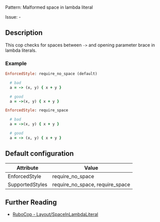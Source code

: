 Pattern: Malformed space in lambda literal

Issue: -

## Description

This cop checks for spaces between `->` and opening parameter brace in lambda literals.

### Example

```ruby
EnforcedStyle: require_no_space (default)

  # bad
  a = -> (x, y) { x + y }

  # good
  a = ->(x, y) { x + y }
```
```ruby
EnforcedStyle: require_space

  # bad
  a = ->(x, y) { x + y }

  # good
  a = -> (x, y) { x + y }
```

## Default configuration

Attribute | Value
--- | ---
EnforcedStyle | require_no_space
SupportedStyles | require_no_space, require_space

## Further Reading

* [RuboCop - Layout/SpaceInLambdaLiteral](https://rubocop.readthedocs.io/en/latest/cops_layout/#layoutspaceinlambdaliteral)
